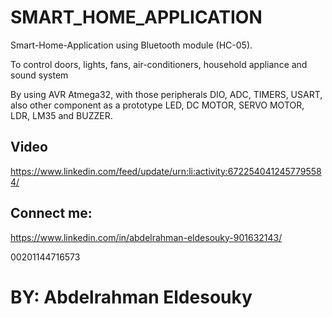 # SMART_HOME_APPLICATION
Smart-Home-Application using Bluetooth module (HC-05).

To control doors, lights, fans, air-conditioners, household appliance and sound system

By using AVR Atmega32, with those peripherals DIO, ADC, TIMERS, USART, also other component as a prototype LED, DC MOTOR, SERVO MOTOR, LDR, LM35 and BUZZER.

## Video 
https://www.linkedin.com/feed/update/urn:li:activity:6722540412457795584/

## Connect me:
https://www.linkedin.com/in/abdelrahman-eldesouky-901632143/

00201144716573

# BY: Abdelrahman Eldesouky
